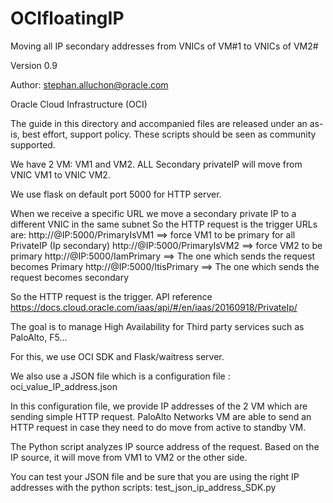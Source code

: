# OCIfloatingIP
Moving all IP secondary addresses from VNICs of VM#1 to VNICs of VM2#

Version 0.9

Author: stephan.alluchon@oracle.com

Oracle Cloud  Infrastructure (OCI)

The guide in this directory and accompanied files are released under an as-is, best effort, support policy. These scripts should be seen as community supported. 

We have 2 VM: VM1 and VM2. ALL Secondary privateIP will move from VNIC VM1 to VNIC VM2.

We use flask on default port 5000 for HTTP server.

When we receive a specific URL
we move a secondary private IP to a different VNIC in the same subnet
So the HTTP request is the trigger
URLs are:
http://@IP:5000/PrimaryIsVM1 ==> force VM1 to be primary for all PrivateIP (Ip secondary)
http://@IP:5000/PrimaryIsVM2 ==> force VM2 to be primary
http://@IP:5000/IamPrimary ==> The one which sends the request becomes Primary
http://@IP:5000/ItisPrimary ==> The one which sends the request becomes secondary


So the HTTP request is the trigger.
API reference
https://docs.cloud.oracle.com/iaas/api/#/en/iaas/20160918/PrivateIp/

The goal is to manage High Availability for Third party services such as PaloAlto, F5...

For this, we use OCI SDK and Flask/waitress server.

We also use a JSON file which is a configuration file : oci_value_IP_address.json

In this configuration file, we provide IP addresses of the 2 VM which are sending simple HTTP request. PaloAlto Networks VM are able to send an HTTP request in case they need to do move from active to standby VM.

The Python script analyzes IP source address of the request. Based on the IP source, it will move from VM1 to VM2 or the other side.

You can test your JSON file and be sure that you are using the right IP addresses with the python scripts:
test_json_ip_address_SDK.py
